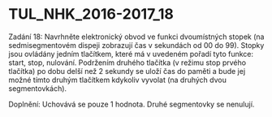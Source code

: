 # TUL_NHK_2016-2017_18
Zadání 18:
Navrhněte elektronický obvod ve funkci dvoumístných stopek (na sedmisegmentovém dispeji zobrazují čas v sekundách od 00 do 99).
Stopky jsou ovládány jedním tlačítkem, které má v uvedeném pořadí tyto funkce: start, stop, nulování.
Podržením druhého tlačítka (v režimu stop prvého tlačítka) po dobu delší než 2 sekundy se uloží čas do paměti a bude jej možné tímto druhým tlačítkem kdykoliv vyvolat (na druhých dvou segmentovkách).

Doplnění:
Uchovává se pouze 1 hodnota.
Druhé segmentovky se nenulují.
